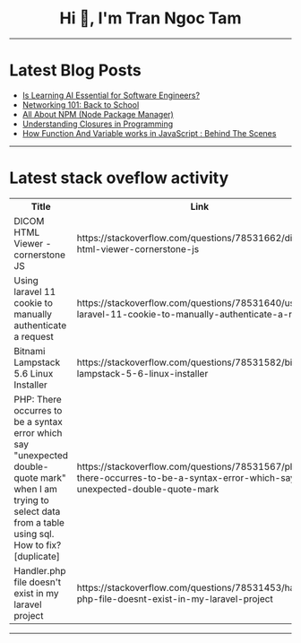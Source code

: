 <h1 align="center">Hi 👋, I'm Tran Ngoc Tam</h1>

---

# Latest Blog Posts 
<!-- BLOG-POST-LIST:START -->
- [Is Learning AI Essential for Software Engineers?](https://dev.to/yogini16/is-learning-ai-essential-for-software-engineers-4gf9)
- [Networking 101: Back to School](https://dev.to/xpertr2/networking-101-back-to-school-1gk7)
- [All About NPM &lpar;Node Package Manager&rpar;](https://dev.to/olibhiaghosh/all-about-npm-node-package-manager-hk2)
- [Understanding Closures in Programming](https://dev.to/madhurop/understanding-closures-in-programming-5cp5)
- [How Function And Variable works in JavaScript : Behind The Scenes](https://dev.to/pervez/how-function-and-variable-works-in-javascript-behind-the-scenes-54e0)
<!-- BLOG-POST-LIST:END -->

---

# Latest stack oveflow activity
<table>
  <tr><th>Title</th><th>Link</th></tr>
  <!-- STACKOVERFLOW:START --><tr><td>DICOM HTML Viewer - cornerstone JS</td><td>https://stackoverflow.com/questions/78531662/dicom-html-viewer-cornerstone-js</td></tr><tr><td>Using laravel 11 cookie to manually authenticate a request</td><td>https://stackoverflow.com/questions/78531640/using-laravel-11-cookie-to-manually-authenticate-a-request</td></tr><tr><td>Bitnami Lampstack 5.6 Linux Installer</td><td>https://stackoverflow.com/questions/78531582/bitnami-lampstack-5-6-linux-installer</td></tr><tr><td>PHP: There occurres to be a syntax error which say &quot;unexpected double-quote mark&quot; when I am trying to select data from a table using sql. How to fix? [duplicate]</td><td>https://stackoverflow.com/questions/78531567/php-there-occurres-to-be-a-syntax-error-which-say-unexpected-double-quote-mark</td></tr><tr><td>Handler.php file doesn&#39;t exist in my laravel project</td><td>https://stackoverflow.com/questions/78531453/handler-php-file-doesnt-exist-in-my-laravel-project</td></tr><!-- STACKOVERFLOW:END -->
</table>

---


